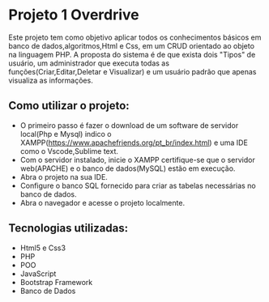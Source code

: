 # Projeto 1 Overdrive

Este projeto tem como objetivo aplicar todos os conhecimentos básicos em banco de dados,algoritmos,Html e Css, em um CRUD orientado ao objeto na linguagem PHP.
A proposta do sistema é de que exista dois "Tipos" de usuário, um administrador que executa todas as funções(Criar,Editar,Deletar e Visualizar) e um usuário padrão que apenas visualiza as informações.


## Como utilizar o projeto:

+ O primeiro passo é fazer o download de um software de servidor local(Php e Mysql) indico o XAMPP(https://www.apachefriends.org/pt_br/index.html) e uma IDE como o Vscode,Sublime text.
+ Com o servidor instalado, inicie o XAMPP certifique-se que o servidor web(APACHE) e o banco de dados(MySQL) estão em execução.
+ Abra o projeto na sua IDE.
+ Configure o banco SQL fornecido para criar as tabelas necessárias no banco de dados.
+ Abra o navegador e acesse o projeto localmente.

  
## Tecnologias utilizadas:

+ Html5 e Css3  
+ PHP  
+ POO  
+ JavaScript  
+ Bootstrap Framework  
+ Banco de Dados  
